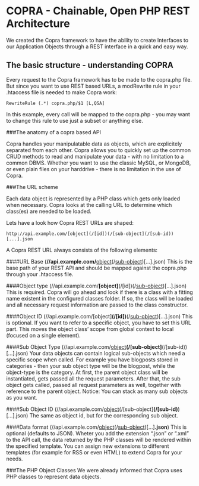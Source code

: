 COPRA - Chainable, Open PHP REST Architecture
=============================================
We created the Copra framework to have the ability to create Interfaces to our Application Objects through a REST interface in a quick and easy way.

The basic structure - understanding COPRA
-----------------------------------------

Every request to the Copra framework has to be made to the copra.php file.
But since you want to use REST based URLs, a modRewrite rule in your .htaccess file is needed to make Copra work:

    RewriteRule (.*) copra.php/$1 [L,QSA]

In this example, every call  will be mapped to the copra.php - you may want to change this rule to use just a subset or anything else.


###The anatomy of a copra based API

Copra handles your manipulatable data as objects, which are explicitely separated from each other. Copra allows you to quickly set up the common CRUD methods to read and manipulate your data - with no limitation to a common DBMS. Whether you want to use the classic MySQL, or MongoDB, or even plain files on your harddrive - there is no limitation in the use of Copra.

###The URL scheme

Each data object is represented by a PHP class which gets only loaded when necessary.
Copra looks at the calling URL to determine which class(es) are needed to be loaded.

Lets have a look how Copra REST URLs are shaped:

    http://api.example.com/[object](/[id])(/[sub-object](/[sub-id))[...].json

A Copra REST URL always consists of the following elements:

####URL Base (**//api.example.com/**[object](/[id])(/[sub-object](/[sub-id))[...].json)
This is the base path of your REST API and should be mapped against the copra.php through your .htaccess file.

####Object type (//api.example.com/**[object]**(/[id])(/[sub-object](/[sub-id))[...].json)
This is required. Copra will go ahead and look if there is a class with a fitting name existent in the configured classes folder.
If so, the class will be loaded and all necessary request information are passed to the class constructor.

####Object ID (//api.example.com/[object]**(/[id])**(/[sub-object](/[sub-id))[...].json)
This is optional. If you want to refer to a specific object, you have to set this URL part.
This moves the object class’ scope from global context to local (focused on a single element).

####Sub Object Type (//api.example.com/[object](/[id])**(/[sub-object]**(/[sub-id))[...].json)
Your data objects can contain logical sub-objects which need a specific scope when called. For example you have blogposts stored in categories - then your sub object type will be the blogpost, while the object-type is the category.
At first, the parent object class will be instantiated, gets passed all the request parameters.
After that, the sub object gets called, passed all request parameters as well, together with reference to the parent object.
Notice: You can stack as many sub objects as you want.

####Sub Object ID (//api.example.com/[object](/[id])(/[sub-object]**(/[sub-id)**)[...].json)
The same as object id, but for the corresponding sub object.

####Data format (//api.example.com/[object](/[id])(/[sub-object](/[sub-id))[...]**.json**)
This is optional (defaults to JSON). Wheter you add the extension “.json” or “.xml” to the API call, the data returned by the PHP classes will be rendered within the specified template.
You can assign new extensions to different templates (for example for RSS or even HTML) to extend Copra for your needs.


###The PHP Object Classes
We were already informed that Copra uses PHP classes to represent data objects.